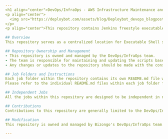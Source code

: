 ```yaml
---
<h1 align="center">DevOps/InfraOps - AWS Infrastructure Maintenance and Management</h1>
<p align="center">
  <img src="https://deploybot.com/assets/blog/Deploybot_devops_blogpost.png" alt="DevOps/InfraOps AWS Infrastructure Management">
</p>
<p align="center">This repository contains Jenkins freestyle executable shell scripts for AWS Infrastructure maintenance and management.</p>

## Overview
This repository serves as a centralized location for Executable Shell scripts used for AWS Infrastructure maintenance and management. The scripts are designed to automate various tasks related to AWS infrastructure, ensuring efficiency and reliability in the management process.

## Repository Ownership and Management
- This repository is owned and managed by the DevOps/InfraOps team.
- The team is responsible for maintaining and updating the scripts based on infrastructure requirements.
- Any changes or updates to the repository should be made with the consent and approval of the DevOps/InfraOps team.

## Job Folders and Instructions
Each job folder within the repository contains its own README.md file with instructions specific to that job. These instructions provide details about the purpose of the job, the required parameters, and any additional setup or configuration steps.
Please refer to the individual README.md files within each job folder for specific instructions and usage guidelines.

## Independent Jobs
All the jobs within this repository are designed to be independent in nature. This means you can use the scripts to run tasks in any environment without the need to set up Jenkins. Simply execute the scripts with the necessary parameters and configure any required AWS credentials or authentication.

## Contributions
Contributions to this repository are generally limited to the DevOps/InfraOps team. If you have suggestions or improvements for the scripts, please consult with the team and follow the established process for proposing and implementing changes.

## Modification
This repository is owned and managed by Bizongo's DevOps/InfraOps team. For any questions or issues, please contact the DevOps/InfraOps team.

---
```

